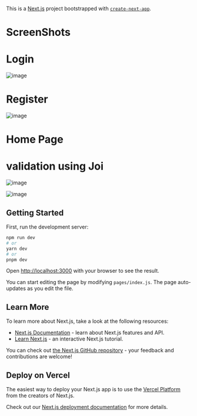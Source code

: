 This is a [Next.js](https://nextjs.org/) project bootstrapped with [`create-next-app`](https://github.com/vercel/next.js/tree/canary/packages/create-next-app).

# ScreenShots 

# Login

![image](https://user-images.githubusercontent.com/90745903/221921832-6b784eab-e22e-4755-8987-dcef714a7023.png)

# Register

![image](https://user-images.githubusercontent.com/90745903/221921874-533539cb-8045-493e-99d2-fcd6b81dbf3b.png)

# Home Page


# validation  using Joi

![image](https://user-images.githubusercontent.com/90745903/221922330-131d54f8-7f14-4d3c-a109-77c08f572791.png)

![image](https://user-images.githubusercontent.com/90745903/221922635-c5479765-f0a5-4984-915a-c05e5e839554.png)


## Getting Started

First, run the development server:

```bash
npm run dev
# or
yarn dev
# or
pnpm dev
```

Open [http://localhost:3000](http://localhost:3000) with your browser to see the result.

You can start editing the page by modifying `pages/index.js`. The page auto-updates as you edit the file.


## Learn More

To learn more about Next.js, take a look at the following resources:

- [Next.js Documentation](https://nextjs.org/docs) - learn about Next.js features and API.
- [Learn Next.js](https://nextjs.org/learn) - an interactive Next.js tutorial.

You can check out [the Next.js GitHub repository](https://github.com/vercel/next.js/) - your feedback and contributions are welcome!

## Deploy on Vercel

The easiest way to deploy your Next.js app is to use the [Vercel Platform](https://vercel.com/new?utm_medium=default-template&filter=next.js&utm_source=create-next-app&utm_campaign=create-next-app-readme) from the creators of Next.js.

Check out our [Next.js deployment documentation](https://nextjs.org/docs/deployment) for more details.
